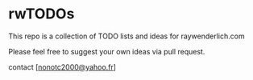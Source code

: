 # rwTODOs

This repo is a collection of TODO lists and ideas for raywenderlich.com


Please feel free to suggest your own ideas via pull request.

contact [nonotc2000@yahoo.fr]


